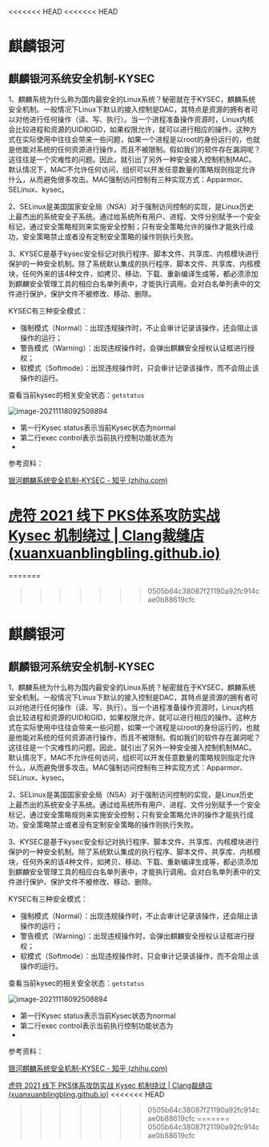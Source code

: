 <<<<<<< HEAD
<<<<<<< HEAD
# 麒麟银河

## 麒麟银河系统安全机制-KYSEC

1、麒麟系统为什么称为国内最安全的Linux系统？秘密就在于KYSEC，麒麟系统安全机制。一般情况下Linux下默认的接入控制是DAC，其特点是资源的拥有者可以对他进行任何操作（读、写、执行）。当一个进程准备操作资源时，Linux内核会比较进程和资源的UID和GID，如果权限允许，就可以进行相应的操作。这种方式在实际使用中往往会带来一些问题，如果一个进程是以root的身份运行的，也就是他能对系统的任何资源进行操作，而且不被限制。假如我们的软件存在漏洞呢？这往往是一个灾难性的问题。因此，就引出了另外一种安全接入控制机制MAC。默认情况下，MAC不允许任何访问，组织可以开发任意数量的策略规则指定允许什么，从而避免很多攻击。MAC强制访问控制有三种实现方式：Apparmor、SELinux、kysec。



2、SELinux是美国国家安全局（NSA）对于强制访问控制的实现，是Linux历史上最杰出的系统安全子系统。通过给系统所有用户、进程、文件分别赋予一个安全标记，通过安全策略规则来实施安全控制；只有安全策略允许的操作才能执行成功，安全策略禁止或者没有定制安全策略的操作则执行失败。



3、KYSEC是基于kysec安全标记对执行程序、脚本文件、共享库、内核模块进行保护的一种安全机制。除了系统默认集成的执行程序、脚本文件、共享库、内核模块，任何外来的该4种文件，如拷贝、移动、下载、重新编译生成等，都必须添加到麒麟安全管理工具的相应白名单列表中，才能执行调用。会对白名单列表中的文件进行保护，保护文件不被修改、移动、删除。



KYSEC有三种安全模式：

- 强制模式（Normal）：出现违规操作时，不止会审计记录该操作，还会阻止该操作的运行；
- 警告模式（Warning）：出现违规操作时，会弹出麒麟安全授权认证框进行授权；
- 软模式（Softmode）：出现违规操作时，只会审计记录该操作，而不会阻止该操作的运行。



查看当前kysec的相关安全状态：`getstatus`

![image-20211118092508894](https://i.loli.net/2021/11/18/3euICE6xPo5UORp.png)

* 第一行Kysec status表示当前Kysec状态为normal
* 第二行exec control表示当前执行控制功能状态为
* 



参考资料：

[银河麒麟系统安全机制-KYSEC - 知乎 (zhihu.com)](https://zhuanlan.zhihu.com/p/349663329)

[虎符 2021 线下 PKS体系攻防实战 Kysec 机制绕过 | Clang裁缝店 (xuanxuanblingbling.github.io)](https://xuanxuanblingbling.github.io/ctf/pwn/2021/04/29/pk/)
=======
=======
>>>>>>> 0505b64c38087f21190a92fc914cae0b88619cfc
# 麒麟银河

## 麒麟银河系统安全机制-KYSEC

1、麒麟系统为什么称为国内最安全的Linux系统？秘密就在于KYSEC，麒麟系统安全机制。一般情况下Linux下默认的接入控制是DAC，其特点是资源的拥有者可以对他进行任何操作（读、写、执行）。当一个进程准备操作资源时，Linux内核会比较进程和资源的UID和GID，如果权限允许，就可以进行相应的操作。这种方式在实际使用中往往会带来一些问题，如果一个进程是以root的身份运行的，也就是他能对系统的任何资源进行操作，而且不被限制。假如我们的软件存在漏洞呢？这往往是一个灾难性的问题。因此，就引出了另外一种安全接入控制机制MAC。默认情况下，MAC不允许任何访问，组织可以开发任意数量的策略规则指定允许什么，从而避免很多攻击。MAC强制访问控制有三种实现方式：Apparmor、SELinux、kysec。



2、SELinux是美国国家安全局（NSA）对于强制访问控制的实现，是Linux历史上最杰出的系统安全子系统。通过给系统所有用户、进程、文件分别赋予一个安全标记，通过安全策略规则来实施安全控制；只有安全策略允许的操作才能执行成功，安全策略禁止或者没有定制安全策略的操作则执行失败。



3、KYSEC是基于kysec安全标记对执行程序、脚本文件、共享库、内核模块进行保护的一种安全机制。除了系统默认集成的执行程序、脚本文件、共享库、内核模块，任何外来的该4种文件，如拷贝、移动、下载、重新编译生成等，都必须添加到麒麟安全管理工具的相应白名单列表中，才能执行调用。会对白名单列表中的文件进行保护，保护文件不被修改、移动、删除。



KYSEC有三种安全模式：

- 强制模式（Normal）：出现违规操作时，不止会审计记录该操作，还会阻止该操作的运行；
- 警告模式（Warning）：出现违规操作时，会弹出麒麟安全授权认证框进行授权；
- 软模式（Softmode）：出现违规操作时，只会审计记录该操作，而不会阻止该操作的运行。



查看当前kysec的相关安全状态：`getstatus`

![image-20211118092508894](https://i.loli.net/2021/11/18/3euICE6xPo5UORp.png)

* 第一行Kysec status表示当前Kysec状态为normal
* 第二行exec control表示当前执行控制功能状态为
* 



参考资料：

[银河麒麟系统安全机制-KYSEC - 知乎 (zhihu.com)](https://zhuanlan.zhihu.com/p/349663329)

[虎符 2021 线下 PKS体系攻防实战 Kysec 机制绕过 | Clang裁缝店 (xuanxuanblingbling.github.io)](https://xuanxuanblingbling.github.io/ctf/pwn/2021/04/29/pk/)
<<<<<<< HEAD
>>>>>>> 0505b64c38087f21190a92fc914cae0b88619cfc
=======
>>>>>>> 0505b64c38087f21190a92fc914cae0b88619cfc
